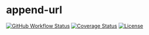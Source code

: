 # append-url

[![GitHub Workflow Status](https://img.shields.io/github/workflow/status/miaoxing/append-url/Build?style=flat-square)](https://github.com/miaoxing/append-url/actions)
[![Coverage Status](https://img.shields.io/coveralls/miaoxing/append-url.svg?style=flat-square)](https://coveralls.io/r/miaoxing/append-url)
[![License](http://img.shields.io/badge/license-MIT-brightgreen.svg?style=flat-square)](http://www.opensource.org/licenses/MIT)
